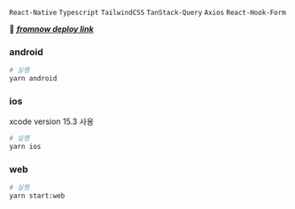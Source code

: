 `React-Native` `Typescript` `TailwindCSS` `TanStack-Query` `Axios` `React-Hook-Form`

🔗 _**<a href="https://fromnow.vercel.app">fromnow deploy link</a>**_

### android 


```bash
# 실행
yarn android
```



### ios

xcode version 15.3 사용

```bash
# 실행
yarn ios
```

### web

```bash
# 실행
yarn start:web
```